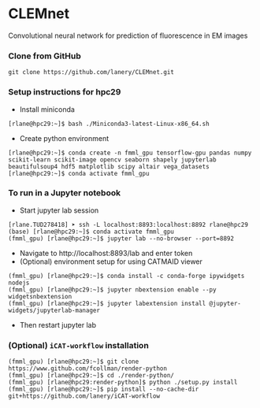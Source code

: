 # CLEMnet
Convolutional neural network for prediction of fluorescence in EM images

### Clone from GitHub
```
git clone https://github.com/lanery/CLEMnet.git
```

### Setup instructions for hpc29
* Install miniconda
```
[rlane@hpc29:~]$ bash ./Miniconda3-latest-Linux-x86_64.sh
```
* Create python environment
```
[rlane@hpc29:~]$ conda create -n fmml_gpu tensorflow-gpu pandas numpy scikit-learn scikit-image opencv seaborn shapely jupyterlab beautifulsoup4 hdf5 matplotlib scipy altair vega_datasets
[rlane@hpc29:~]$ conda activate fmml_gpu
```

### To run in a Jupyter notebook
* Start jupyter lab session
```
[rlane.TUD278418] ➤ ssh -L localhost:8893:localhost:8892 rlane@hpc29
(base) [rlane@hpc29:~]$ conda activate fmml_gpu
(fmml_gpu) [rlane@hpc29:~]$ jupyter lab --no-browser --port=8892
```
* Navigate to http://localhost:8893/lab and enter token
* (Optional) environment setup for using CATMAID viewer
```
(fmml_gpu) [rlane@hpc29:~]$ conda install -c conda-forge ipywidgets nodejs
(fmml_gpu) [rlane@hpc29:~]$ jupyter nbextension enable --py widgetsnbextension
(fmml_gpu) [rlane@hpc29:~]$ jupyter labextension install @jupyter-widgets/jupyterlab-manager
```
* Then restart jupyter lab

### (Optional) `iCAT-workflow` installation
```
(fmml_gpu) [rlane@hpc29:~]$ git clone https://www.github.com/fcollman/render-python
(fmml_gpu) [rlane@hpc29:~]$ cd ./render-python/
(fmml_gpu) [rlane@hpc29:render-python]$ python ./setup.py install
(fmml_gpu) [rlane@hpc29:~]$ pip install --no-cache-dir git+https://github.com/lanery/iCAT-workflow
```
